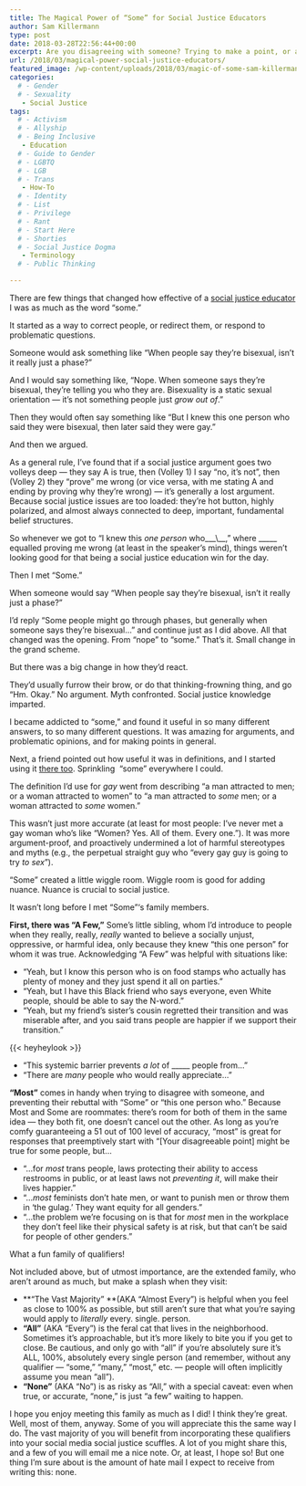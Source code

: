 ```yaml
---
title: The Magical Power of “Some” for Social Justice Educators
author: Sam Killermann
type: post
date: 2018-03-28T22:56:44+00:00
excerpt: Are you disagreeing with someone? Trying to make a point, or avoid slamming your face into your keyboard? Meet the Family of Qualifiers.
url: /2018/03/magical-power-social-justice-educators/
featured_image: /wp-content/uploads/2018/03/magic-of-some-sam-killermann-image.png
categories: 
  # - Gender
  # - Sexuality
   - Social Justice
tags:
  # - Activism
  # - Allyship
  # - Being Inclusive
   - Education
  # - Guide to Gender
  # - LGBTQ
  # - LGB
  # - Trans
   - How-To
  # - Identity
  # - List
  # - Privilege
  # - Rant
  # - Start Here
  # - Shorties
  # - Social Justice Dogma
   - Terminology
  # - Public Thinking

---
```

There are few things that changed how effective of a [social justice educator][1] I was as much as the word “some.”

It started as a way to correct people, or redirect them, or respond to problematic questions.

Someone would ask something like “When people say they’re bisexual, isn’t it really just a phase?”

And I would say something like, “Nope. When someone says they’re bisexual, they’re telling you who they are. Bisexuality is a static sexual orientation — it’s not something people just _grow out of_.”

Then they would often say something like “But I knew this one person who said they were bisexual, then later said they were gay.”

And then we argued.

As a general rule, I’ve found that if a social justice argument goes two volleys deep — they say A is true, then (Volley 1) I say “no, it’s not”, then (Volley 2) they “prove” me wrong (or vice versa, with me stating A and ending by proving why they’re wrong) — it’s generally a lost argument. Because social justice issues are too loaded: they’re hot button, highly polarized, and almost always connected to deep, important, fundamental belief structures.

So whenever we got to “I knew this _one person_ who__\_\\_\_,” where \_\_\___ equalled proving me wrong (at least in the speaker&#8217;s mind), things weren’t looking good for that being a social justice education win for the day.

Then I met “Some.”

When someone would say “When people say they’re bisexual, isn’t it really just a phase?”

I’d reply “Some people might go through phases, but generally when someone says they’re bisexual…” and continue just as I did above. All that changed was the opening. From “nope” to “some.” That’s it. Small change in the grand scheme.

But there was a big change in how they’d react.

They’d usually furrow their brow, or do that thinking-frowning thing, and go “Hm. Okay.” No argument. Myth confronted. Social justice knowledge imparted.

I became addicted to “some,” and found it useful in so many different answers, to so many different questions. It was amazing for arguments, and problematic opinions, and for making points in general.

Next, a friend pointed out how useful it was in definitions, and I started using it [there too][2]. Sprinkling  “some” everywhere I could.

The definition I&#8217;d use for _gay_ went from describing “a man attracted to men; or a woman attracted to women” to “a man attracted to _some_ men; or a woman attracted to _some_ women.”

This wasn’t just more accurate (at least for most people: I’ve never met a gay woman who’s like “Women? Yes. All of them. Every one.”). It was more argument-proof, and proactively undermined a lot of harmful stereotypes and myths (e.g., the perpetual straight guy who “every gay guy is going to try _to sex_”).

“Some” created a little wiggle room. Wiggle room is good for adding nuance. Nuance is crucial to social justice.

It wasn’t long before I met &#8220;Some&#8221;&#8216;s family members.

**First, there was “A Few,”** Some’s little sibling, whom I’d introduce to people when they really, really, _really_ wanted to believe a socially unjust, oppressive, or harmful idea, only because they knew “this one person” for whom it was true. Acknowledging “A Few” was helpful with situations like:

  * “Yeah, but I know this person who is on food stamps who actually has plenty of money and they just spend it all on parties.”
  * “Yeah, but I have this Black friend who says everyone, even White people, should be able to say the N-word.”
  * “Yeah, but my friend’s sister’s cousin regretted their transition and was miserable after, and you said trans people are happier if we support their transition.”

{{< heyheylook >}}


  * “This systemic barrier prevents _a lot_ of \_____ people from…”
  * “There are _many_ people who would really appreciate…”

**&#8220;Most”** comes in handy when trying to disagree with someone, and preventing their rebuttal with “Some” or “this one person who.” Because Most and Some are roommates: there’s room for both of them in the same idea — they both fit, one doesn’t cancel out the other. As long as you’re comfy guaranteeing a 51 out of 100 level of accuracy, “most” is great for responses that preemptively start with “[Your disagreeable point] might be true for some people, but…

  * “…for _most_ trans people, laws protecting their ability to access restrooms in public, or at least laws not _preventing it_, will make their lives happier.”
  * “…_most_ feminists don’t hate men, or want to punish men or throw them in ‘the gulag.’ They want equity for all genders.”
  * “…the problem we’re focusing on is that for _most_ men in the workplace they don’t feel like their physical safety is at risk, but that can’t be said for people of other genders.”

What a fun family of qualifiers!

Not included above, but of utmost importance, are the extended family, who aren’t around as much, but make a splash when they visit:

  * **&#8220;The Vast Majority&#8221; **(AKA “Almost Every”) is helpful when you feel as close to 100% as possible, but still aren’t sure that what you’re saying would apply to _literally_ every. single. person.
  * **&#8220;All”** (AKA “Every”) is the feral cat that lives in the neighborhood. Sometimes it’s approachable, but it’s more likely to bite you if you get to close. Be cautious, and only go with “all” if you’re absolutely sure it’s ALL, 100%, absolutely every single person (and remember, without any qualifier — “some,” “many,” “most,” etc. — people will often implicitly assume you mean “all”).
  * **&#8220;None”** (AKA “No”) is as risky as “All,” with a special caveat: even when true, or accurate, “none,” is just “a few” waiting to happen.

I hope you enjoy meeting this family as much as I did! I think they’re great. Well, most of them, anyway. Some of you will appreciate this the same way I do. The vast majority of you will benefit from incorporating these qualifiers into your social media social justice scuffles. A lot of you might share this, and a few of you will email me a nice note. Or, at least, I hope so! But one thing I’m sure about is the amount of hate mail I expect to receive from writing this: none.

 [1]: /2018/03/taxonomy-social-justice-people/
 [2]: /2013/01/a-comprehensive-list-of-lgbtq-term-definitions/